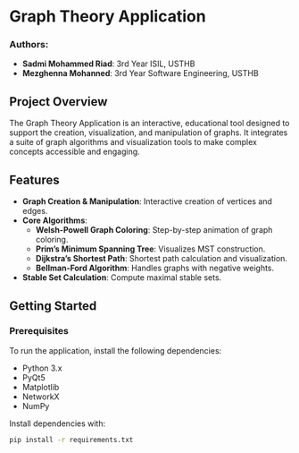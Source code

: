 # Graph Theory Application

### Authors:
- **Sadmi Mohammed Riad**: 3rd Year ISIL, USTHB
- **Mezghenna Mohanned**: 3rd Year Software Engineering, USTHB

## Project Overview

The Graph Theory Application is an interactive, educational tool designed to support the creation, visualization, and manipulation of graphs. It integrates a suite of graph algorithms and visualization tools to make complex concepts accessible and engaging.

## Features

- **Graph Creation & Manipulation**: Interactive creation of vertices and edges.
- **Core Algorithms**:
  - **Welsh-Powell Graph Coloring**: Step-by-step animation of graph coloring.
  - **Prim’s Minimum Spanning Tree**: Visualizes MST construction.
  - **Dijkstra’s Shortest Path**: Shortest path calculation and visualization.
  - **Bellman-Ford Algorithm**: Handles graphs with negative weights.
- **Stable Set Calculation**: Compute maximal stable sets.

## Getting Started

### Prerequisites

To run the application, install the following dependencies:

- Python 3.x
- PyQt5
- Matplotlib
- NetworkX
- NumPy

Install dependencies with:
```bash
pip install -r requirements.txt
